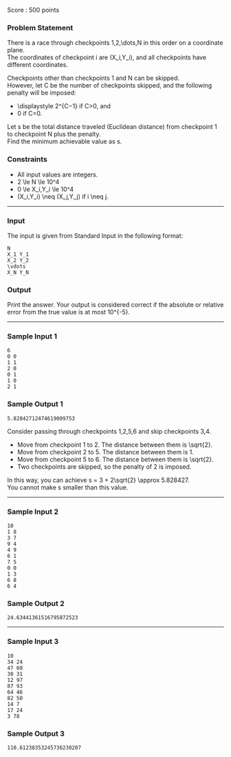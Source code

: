 Score : 500 points

### Problem Statement

There is a race through checkpoints 1,2,\dots,N in this order on a coordinate plane.  
The coordinates of checkpoint i are (X\_i,Y\_i), and all checkpoints have different coordinates.

Checkpoints other than checkpoints 1 and N can be skipped.  
However, let C be the number of checkpoints skipped, and the following penalty will be imposed:

* \displaystyle 2^{C−1} if C>0, and
* 0 if C=0.

Let s be the total distance traveled (Euclidean distance) from checkpoint 1 to checkpoint N plus the penalty.  
Find the minimum achievable value as s.

### Constraints

* All input values are integers.
* 2 \le N \le 10^4
* 0 \le X\_i,Y\_i \le 10^4
* (X\_i,Y\_i) \neq (X\_j,Y\_j) if i \neq j.

---

### Input

The input is given from Standard Input in the following format:

```
N
X_1 Y_1
X_2 Y_2
\vdots
X_N Y_N
```

### Output

Print the answer. Your output is considered correct if the absolute or relative error from the true value is at most 10^{-5}.

---

### Sample Input 1

```
6
0 0
1 1
2 0
0 1
1 0
2 1
```

### Sample Output 1

```
5.82842712474619009753
```

Consider passing through checkpoints 1,2,5,6 and skip checkpoints 3,4.

* Move from checkpoint 1 to 2. The distance between them is \sqrt{2}.
* Move from checkpoint 2 to 5. The distance between them is 1.
* Move from checkpoint 5 to 6. The distance between them is \sqrt{2}.
* Two checkpoints are skipped, so the penalty of 2 is imposed.

In this way, you can achieve s = 3 + 2\sqrt{2} \approx 5.828427.  
You cannot make s smaller than this value.

---

### Sample Input 2

```
10
1 8
3 7
9 4
4 9
6 1
7 5
0 0
1 3
6 8
6 4
```

### Sample Output 2

```
24.63441361516795872523
```

---

### Sample Input 3

```
10
34 24
47 60
30 31
12 97
87 93
64 46
82 50
14 7
17 24
3 78
```

### Sample Output 3

```
110.61238353245736230207
```